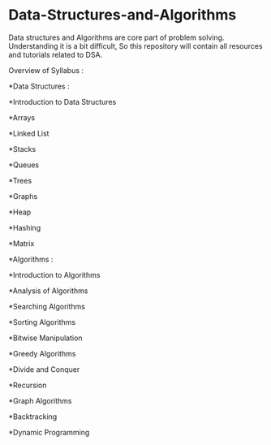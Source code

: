# Data-Structures-and-Algorithms
Data structures and Algorithms are core part of problem solving. Understanding it is a bit difficult, So this repository will contain all resources and tutorials related to DSA.

Overview of Syllabus :

*Data Structures :

  *Introduction to Data Structures

  *Arrays

  *Linked List

  *Stacks

  *Queues

  *Trees

  *Graphs

  *Heap 

  *Hashing 

  *Matrix

*Algorithms : 

  *Introduction to Algorithms

  *Analysis of Algorithms

  *Searching Algorithms

  *Sorting Algorithms

  *Bitwise Manipulation

  *Greedy Algorithms

  *Divide and Conquer

  *Recursion

  *Graph Algorithms 

  *Backtracking

  *Dynamic Programming
